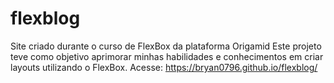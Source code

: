 # flexblog
Site criado durante o curso de FlexBox da plataforma Origamid
Este projeto teve como objetivo aprimorar minhas habilidades e conhecimentos em criar layouts utilizando o FlexBox.
Acesse: https://bryan0796.github.io/flexblog/
